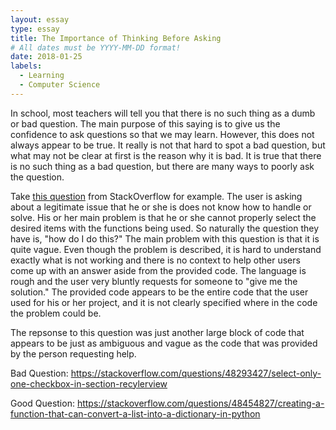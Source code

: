 ```yaml
---
layout: essay
type: essay
title: The Importance of Thinking Before Asking
# All dates must be YYYY-MM-DD format!
date: 2018-01-25
labels:
  - Learning
  - Computer Science
---
```


In school, most teachers will tell you that there is no such thing as a dumb or bad question. The main purpose of this saying is to give us the confidence to ask questions so that we may learn. However, this does not always appear to be true. It really is not that hard to spot a bad question, but what may not be clear at first is the reason why it is bad. It is true that there is no such thing as a bad question, but there are many ways to poorly ask the question. 

Take [this question](https://stackoverflow.com/questions/48293427/select-only-one-checkbox-in-section-recylerview) from StackOverflow for example. The user is asking about a legitimate issue that he or she is does not know how to handle or solve. His or her main problem is that he or she cannot properly select the desired items with the functions being used. So naturally the question they have is, "how do I do this?" The main problem with this question is that it is quite vague. Even though the problem is described, it is hard to understand exactly what is not working and there is no context to help other users come up with an answer aside from the provided code. The language is rough and the user very bluntly requests for someone to "give me the solution." The provided code appears to be the entire code that the user used for his or her project, and it is not clearly specified where in the code the problem could be. 

The repsonse to this question was just another large block of code that appears to be just as ambiguous and vague as the code that was provided by the person requesting help. 

Bad Question: https://stackoverflow.com/questions/48293427/select-only-one-checkbox-in-section-recylerview

Good Question: https://stackoverflow.com/questions/48454827/creating-a-function-that-can-convert-a-list-into-a-dictionary-in-python
